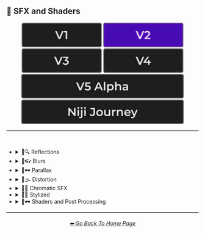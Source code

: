 <h2>🌈 SFX and Shaders</h2>

<div align="center">

[<img src="/Images/Repo_Parts/Buttons/Version_Buttons/button_version_V1_inactive.webp?raw=true" alt="MidJourney V1" height="64" />](/Pages/MJ_V1/Style_Pages/Sphere/SFX_and_Shaders.md)
[<img src="/Images/Repo_Parts/Buttons/Version_Buttons/button_version_V2_active.webp?raw=true" alt="MidJourney V2" height="64" />](/Pages/MJ_V2/Style_Pages/Sphere/SFX_and_Shaders.md)
[<img src="/Images/Repo_Parts/Buttons/Version_Buttons/button_version_V3_inactive.webp?raw=true" alt="MidJourney V3" height="64" />](/Pages/MJ_V3/Style_Pages/Sphere/SFX_and_Shaders.md)
[<img src="/Images/Repo_Parts/Buttons/Version_Buttons/button_version_V4_inactive.webp?raw=true" alt="MidJourney V4" height="64" />](/Pages/MJ_V4/Style_Pages/Just_The_Style/SFX_and_Shaders.md)
<br>
[<img src="/Images/Repo_Parts/Buttons/Version_Buttons/button_version_V5_Alpha_inactive_half.webp?raw=true" alt="MidJourney V5" height="64" />](/Pages/MJ_V5/Style_Pages/Just_The_Style/SFX_and_Shaders.md)
[<img src="/Images/Repo_Parts/Buttons/Version_Buttons/button_version_niji_inactive_half.webp?raw=true" alt="Niji Journey" height="64" />](/Pages/Niji_Journey/Style_Pages/SFX_and_Shaders.md)


</div>

<hr>
<br>


- <details><summary>🌈🔍 Reflections</summary><p><div align="center">

	| Ray Tracing Reflections | Lumen Reflections | Screen Space Reflections |
	| :-: | :-: | :-: |
	| <img src="/Images/MJ_V2/MidJourney_Styles_(sphere)/sphere_RayTracingReflections.webp?raw=true" width="256" /> | <img src="/Images/MJ_V2/MidJourney_Styles_(sphere)/sphere_LumenReflections.webp?raw=true" width="256" /> | <img src="/Images/MJ_V2/MidJourney_Styles_(sphere)/sphere_ScreenSpaceReflections.webp?raw=true" width="256" /> |
	
	<br>
	
	| Diffraction Grading |
	| :-: |
	| <img src="/Images/MJ_V2/MidJourney_Styles_(sphere)/sphere_DiffractionGrading.webp?raw=true" width="256" /> |

	<br>

	| Reflection in a Puddle | Water Reflection |
	| :-: | :-: |
	| <img src="/Images/MJ_V2/MidJourney_Styles_(sphere)/Wave_10/sphere_Reflection_in_a_puddle.webp?raw=true" width="256" /> | <img src="/Images/MJ_V2/MidJourney_Styles_(sphere)/Wave_10/sphere_Water_Reflection.webp?raw=true" width="256" /> |

	</div></p></details>



- <details><summary>🌈👓 Blurs</summary><p><div align="center">

	| Blur | Blurred |
	| :-: | :-: |
	| <img src="/Images/MJ_V2/MidJourney_Styles_(sphere)/Wave_13/sphere_Blur.webp?raw=true" width="256" /> | <img src="/Images/MJ_V2/MidJourney_Styles_(sphere)/Wave_13/sphere_Blurred.webp?raw=true" width="256" /> |

	<br>

	| Blurry | Blur Effect | Tilt Blur |
	| :-: | :-: | :-: |
	| <img src="/Images/MJ_V2/MidJourney_Styles_(sphere)/sphere_Blurry.webp?raw=true" width="256" /> | <img src="/Images/MJ_V2/MidJourney_Styles_(sphere)/sphere_blureffect.webp?raw=true" width="256" /> | <img src="/Images/MJ_V2/MidJourney_Styles_(sphere)/sphere_tiltblur.webp?raw=true" width="256" /> |

	<br>

	| Surface-Blur | Radial-Blur | Gaussian-Blur |
    | :-: | :-: | :-: |
    | <img src="/Images/MJ_V2/MidJourney_Styles_(sphere)/sphere_Surface-Blur.webp?raw=true" width="256" /> | <img src="/Images/MJ_V2/MidJourney_Styles_(sphere)/sphere_Radial-Blur.webp?raw=true" width="256" /> | <img src="/Images/MJ_V2/MidJourney_Styles_(sphere)/sphere_Gaussian-Blur.webp?raw=true" width="256" /> |

    <br>

	| Motion | Motion-Blur | Drifting |
	| :-: | :-: | :-: |
	| <img src="/Images/MJ_V2/MidJourney_Styles_(sphere)/Wave_13/sphere_Motion.webp?raw=true" width="256" /> | <img src="/Images/MJ_V2/MidJourney_Styles_(sphere)/sphere_Motion-Blur.webp?raw=true" width="256" /> | <img src="/Images/MJ_V2/MidJourney_Styles_(sphere)/Wave_14/sphere_Drifting.webp?raw=true" width="256" /> |

    <br>

    | Field-Blur |
    | :-: |
    | <img src="/Images/MJ_V2/MidJourney_Styles_(sphere)/sphere_Field-Blur.webp?raw=true" width="256" /> |

	</div></p></details>


- <details><summary>🌈🕶 Parallax</summary><p><div align="center">

	| Parallax |
	| :-: |
	| <img src="/Images/MJ_V2/MidJourney_Styles_(sphere)/sphere_Parallax.webp?raw=true" width="256" /> |
	
	<br>
	
	| Anaglyph |
	| :-: |
	| <img src="/Images/MJ_V2/MidJourney_Styles_(sphere)/sphere_Anaglyph.webp?raw=true" width="256" /> |
	
	<br>
	
	| Multiscopy | Autostereoscopy | Stereoscopy |
	| :-: | :-: | :-: |
	| <img src="/Images/MJ_V2/MidJourney_Styles_(sphere)/sphere_Multiscopy.webp?raw=true" width="256" /> | <img src="/Images/MJ_V2/MidJourney_Styles_(sphere)/sphere_Autostereoscopy.webp?raw=true" width="256" /> | <img src="/Images/MJ_V2/MidJourney_Styles_(sphere)/sphere_Stereoscopy.webp?raw=true" width="256" /> |
	
	</div></p></details>


- <details><summary>🌈🌫 Distortion</summary><p><div align="center">

	| Distortion | Phase Distortion |
	| :-: | :-: |
	| <img src="/Images/MJ_V2/MidJourney_Styles_(sphere)/sphere_distortion.webp?raw=true" width="256" /> | <img src="/Images/MJ_V2/MidJourney_Styles_(sphere)/sphere_Phase_Distortion.webp?raw=true" width="256" /> |

	<br>
	
	| Barrel Distortion | Radial Distortion |
	| :-: | :-: |
	| <img src="/Images/MJ_V2/MidJourney_Styles_(sphere)/sphere_Barrel_Distortion.webp?raw=true" width="256" /> | <img src="/Images/MJ_V2/MidJourney_Styles_(sphere)/sphere_Radial_Distortion.webp?raw=true" width="256" /> |
	
	<br>
	
	| Amplitude Distortion | Harmonic Distortion | Frequency Response Distortion |
	| :-: | :-: | :-: |
	| <img src="/Images/MJ_V2/MidJourney_Styles_(sphere)/sphere_Amplitude_Distortion.webp?raw=true" width="256" /> | <img src="/Images/MJ_V2/MidJourney_Styles_(sphere)/sphere_Harmonic_Distortion.webp?raw=true" width="256" /> | <img src="/Images/MJ_V2/MidJourney_Styles_(sphere)/sphere_Frequency_Response_Distortion.webp?raw=true" width="256" /> |
	
	<br>
	
	| Group Delay Distortion | Pincushion Distortion | Mustache Distortion |
	| :-: | :-: | :-: |
	| <img src="/Images/MJ_V2/MidJourney_Styles_(sphere)/sphere_Group_Delay_Distortion.webp?raw=true" width="256" /> | <img src="/Images/MJ_V2/MidJourney_Styles_(sphere)/sphere_Pincushion_Distortion.webp?raw=true" width="256" /> | <img src="/Images/MJ_V2/MidJourney_Styles_(sphere)/sphere_Mustache_Distortion.webp?raw=true" width="256" /> |

	<br>

	| Morph | Morphing |
	| :-: | :-: |
	| <img src="/Images/MJ_V2/MidJourney_Styles_(sphere)/sphere_Morph.webp?raw=true" width="256" /> | <img src="/Images/MJ_V2/MidJourney_Styles_(sphere)/sphere_Morphing.webp?raw=true" width="256" /> |
	
	<br>
	
	| Interlace | Interlaced |
	| :-: | :-: |
	| <img src="/Images/MJ_V2/MidJourney_Styles_(sphere)/sphere_Interlace.webp?raw=true" width="256" /> | <img src="/Images/MJ_V2/MidJourney_Styles_(sphere)/sphere_interlaced.webp?raw=true" width="256" /> |

	<br>

	| Lenticular | Continuous Droste | Tornadic |
	| :-: | :-: | :-: |
	| <img src="/Images/MJ_V2/MidJourney_Styles_(sphere)/sphere_Lenticular.webp?raw=true" width="256" /> | <img src="/Images/MJ_V2/MidJourney_Styles_(sphere)/sphere_ContinuousDroste.webp?raw=true" width="256" /> | <img src="/Images/MJ_V2/MidJourney_Styles_(sphere)/sphere_Tornadic.webp?raw=true" width="256" /> |
	
	</div></p></details>


- <details><summary>🌈🎨 Chromatic SFX</summary><p><div align="center">

	| Chromatic Aberration | RGB Displacement | Spherical Aberration |
	| :-: | :-: | :-: |
	| <img src="/Images/MJ_V2/MidJourney_Styles_(sphere)/sphere_chromaticaberration.webp?raw=true" width="256" /> | <img src="/Images/MJ_V2/MidJourney_Styles_(sphere)/sphere_RGBDisplacement.webp?raw=true" width="256" /> | <img src="/Images/MJ_V2/MidJourney_Styles_(sphere)/sphere_Spherical_Aberration.webp?raw=true" width="256" /> |

	<br>

	| Harris Shutter |
	| :-: |
	| <img src="/Images/MJ_V2/MidJourney_Styles_(sphere)/sphere_Harris_Shutter.webp?raw=true" width="256" /> |
	
	</div></p></details>


- <details><summary>🌈💫 Stylized</summary><p><div align="center">
	
	| Scan Lines | Edge Detection |
	| :-: | :-: |
	| <img src="/Images/MJ_V2/MidJourney_Styles_(sphere)/sphere_scanlines.webp?raw=true" width="256" /> | <img src="/Images/MJ_V2/MidJourney_Styles_(sphere)/sphere_edgedetection.webp?raw=true" width="256" /> |

	<br>

	| Posterization | Quantization |
	| :-: | :-: |
	| <img src="/Images/MJ_V2/MidJourney_Styles_(sphere)/sphere_posterization.webp?raw=true" width="256" /> | <img src="/Images/MJ_V2/MidJourney_Styles_(sphere)/sphere_Quantization.webp?raw=true" width="256" /> |

	<br>
	
	| Sobel Operator | Convolution Matrix |
	| :-: | :-: |
	| <img src="/Images/MJ_V2/MidJourney_Styles_(sphere)/sphere_Sobeloperator.webp?raw=true" width="256" /> | <img src="/Images/MJ_V2/MidJourney_Styles_(sphere)/sphere_ConvolutionMatrix.webp?raw=true" width="256" /> |

	<br>

	| Moire Patterns | Twisted Rays |
	| :-: | :-: |
	| <img src="/Images/MJ_V2/MidJourney_Styles_(sphere)/sphere_moirepatterns.webp?raw=true" width="256" /> | <img src="/Images/MJ_V2/MidJourney_Styles_(sphere)/sphere_TwistedRays.webp?raw=true" width="256" /> |

	<br>

	| Quantum-Wavetracing | Sabattier Effect |
	| :-: | :-: |
	| <img src="/Images/MJ_V2/MidJourney_Styles_(sphere)/sphere_Quantum-Wavetracing.webp?raw=true" width="256" /> | <img src="/Images/MJ_V2/MidJourney_Styles_(sphere)/sphere_Sabattier_Effect.webp?raw=true" width="256" /> |
	
	<br>

	| Textured |
	| :-: |
	| <img src="/Images/MJ_V2/MidJourney_Styles_(sphere)/sphere_Textured.webp?raw=true" width="256" /> |

	<br>

	| Glowing Edges |
	| :-: |
	| <img src="/Images/MJ_V2/MidJourney_Styles_(sphere)/sphere_Glowing_Edges.webp?raw=true" width="256" /> |

	<br>
	
	| Tessellated | Emboss | Starburst |
	| :-: | :-: | :-: |
	| <img src="/Images/MJ_V2/MidJourney_Styles_(sphere)/sphere_Tessellated.webp?raw=true" width="256" /> | <img src="/Images/MJ_V2/MidJourney_Styles_(sphere)/sphere_Emboss.webp?raw=true" width="256" /> | <img src="/Images/MJ_V2/MidJourney_Styles_(sphere)/sphere_Starburst.webp?raw=true" width="256" /> |

	<br>

	| Cropped | Sharpened |
	| :-: | :-: |
	| <img src="/Images/MJ_V2/MidJourney_Styles_(sphere)/sphere_Cropped.webp?raw=true" width="256" /> | <img src="/Images/MJ_V2/MidJourney_Styles_(sphere)/sphere_Sharpened.webp?raw=true" width="256" /> |

	<br>
	
	| Dilate | Erode |
	| :-: | :-: |
	| <img src="/Images/MJ_V2/MidJourney_Styles_(sphere)/sphere_Dilate.webp?raw=true" width="256" /> | <img src="/Images/MJ_V2/MidJourney_Styles_(sphere)/sphere_Erode.webp?raw=true" width="256" /> |

	<br>
	
	| Smudged | Mordancage |
	| :-: | :-: |
	| <img src="/Images/MJ_V2/MidJourney_Styles_(sphere)/sphere_Smudged.webp?raw=true" width="256" /> | <img src="/Images/MJ_V2/MidJourney_Styles_(sphere)/sphere_Mordancage.webp?raw=true" width="256" /> |

	<br>
	
	| Recursion | Repetition |
	| :-: | :-: |
	| <img src="/Images/MJ_V2/MidJourney_Styles_(sphere)/sphere_Recursion.webp?raw=true" width="256" /> | <img src="/Images/MJ_V2/MidJourney_Styles_(sphere)/sphere_Repetition.webp?raw=true" width="256" /> |
	
	<br>
	
	| Tracers |
	| :-: |
	| <img src="/Images/MJ_V2/MidJourney_Styles_(sphere)/sphere_Tracers.webp?raw=true" width="256" /> |

	<br>

	| Volume | Oscillation |
	| :-: | :-: |
	| <img src="/Images/MJ_V2/MidJourney_Styles_(sphere)/Wave_14/sphere_Volume.webp?raw=true" width="256" /> | <img src="/Images/MJ_V2/MidJourney_Styles_(sphere)/Wave_14/sphere_Oscillation.webp?raw=true" width="256" /> |

	</div></p></details>


- <details><summary>🌈🕶 Shaders and Post Processing</summary><p><div align="center">

	| Ray Traced | Ray Tracing Ambient Occlusion | RTX |
	| :-: | :-: | :-: |
	| <img src="/Images/MJ_V2/MidJourney_Styles_(sphere)/sphere_RayTraced.webp?raw=true" width="256" /> | <img src="/Images/MJ_V2/MidJourney_Styles_(sphere)/sphere_RayTracingAmbientOcclusion.webp?raw=true" width="256" /> | <img src="/Images/MJ_V2/MidJourney_Styles_(sphere)/sphere_RTX.webp?raw=true" width="256" /> |
	
	<br>

	| Shaders | OpenGL-Shaders | GLSL-Shaders |
	| :-: | :-: | :-: |
	| <img src="/Images/MJ_V2/MidJourney_Styles_(sphere)/sphere_shaders.webp?raw=true" width="256" /> | <img src="/Images/MJ_V2/MidJourney_Styles_(sphere)/sphere_OpenGL-Shaders.webp?raw=true" width="256" /> | <img src="/Images/MJ_V2/MidJourney_Styles_(sphere)/sphere_GLSL-Shaders.webp?raw=true" width="256" /> |
	
	<br>

	| Anti-Aliasing | FXAA | TXAA |
	| :-: | :-: | :-: |
	| <img src="/Images/MJ_V2/MidJourney_Styles_(sphere)/sphere_Anti-aliasing.webp?raw=true" width="256" /> | <img src="/Images/MJ_V2/MidJourney_Styles_(sphere)/sphere_FXAA.webp?raw=true" width="256" /> | <img src="/Images/MJ_V2/MidJourney_Styles_(sphere)/sphere_TXAA.webp?raw=true" width="256" /> |
	
	<br>
	
	| Sharpen | Spot-Healing | Digitally Enhanced |
	| :-: | :-: | :-: |
	| <img src="/Images/MJ_V2/MidJourney_Styles_(sphere)/sphere_Sharpen.webp?raw=true" width="256" /> | <img src="/Images/MJ_V2/MidJourney_Styles_(sphere)/sphere_Spot-Healing.webp?raw=true" width="256" /> | <img src="/Images/MJ_V2/MidJourney_Styles_(sphere)/sphere_Digitally_Enhanced.webp?raw=true" width="256" /> |

	<br>

	| Post Processing | Post-Processing | Post-Production |
	| :-: | :-: | :-: |
	| <img src="/Images/MJ_V2/MidJourney_Styles_(sphere)/sphere_postprocessing.webp?raw=true" width="256" /> | <img src="/Images/MJ_V2/MidJourney_Styles_(sphere)/Wave_13/sphere_Post-Processing.webp?raw=true" width="256" /> | <img src="/Images/MJ_V2/MidJourney_Styles_(sphere)/sphere_Post-Production.webp?raw=true" width="256" /> |

	<br>

	| Tone Mapping |
	| :-: |
	| <img src="/Images/MJ_V2/MidJourney_Styles_(sphere)/sphere_Tonemapping.webp?raw=true" width="256" /> |
	
	<br>
	
	| VFX | SFX | CGI |
	| :-: | :-: | :-: |
	| <img src="/Images/MJ_V2/MidJourney_Styles_(sphere)/sphere_VFX.webp?raw=true" width="256" /> | <img src="/Images/MJ_V2/MidJourney_Styles_(sphere)/sphere_SFX.webp?raw=true" width="256" /> | <img src="/Images/MJ_V2/MidJourney_Styles_(sphere)/sphere_CGI.webp?raw=true" width="256" /> |

	<br>
	
	| SSAO | De-Noise | Cel Shading |
	| :-: | :-: | :-: |
	| <img src="/Images/MJ_V2/MidJourney_Styles_(sphere)/sphere_SSAO.webp?raw=true" width="256" /> | <img src="/Images/MJ_V2/MidJourney_Styles_(sphere)/sphere_De-Noise.webp?raw=true" width="256" /> | <img src="/Images/MJ_V2/MidJourney_Styles_(sphere)/sphere_celshading.webp?raw=true" width="256" /> |

	</div></p></details>


<hr><!--------------->
<div align="center">
<h6><a href="/README.md">⬅ Go Back To Home Page</a></h6>
</div>